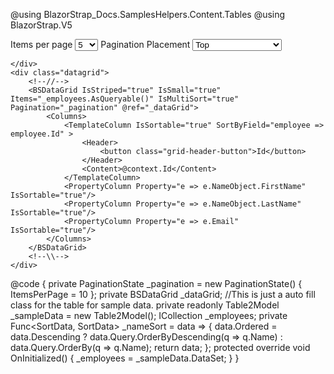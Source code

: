 ﻿<!--\\-->
@using BlazorStrap_Docs.SamplesHelpers.Content.Tables
@using BlazorStrap.V5
<div class="container mt-3">
    <div class="input-group">
        <span class="input-group-text">Items per page</span>
        <select class="form-select" aria-label="Items Per Page" @bind="@_pagination.ItemsPerPage">
            <option>5</option>
            <option>10</option>
            <option>20</option>
            <option>50</option>
        </select>
        <span class="input-group-text">Pagination Placement</span>
        <select class="form-select" aria-label="Pagination Placement" @bind="_pagination.Placement">
            <option value="@Placement.Top">Top</option>
            <option value="@Placement.TopStart">TopStart</option>
            <option value="@Placement.TopEnd">TopEnd</option>
            <option value="@Placement.Left">Left - Not Supported</option>
            <option value="@Placement.Bottom">Bottom</option>
            <option value="@Placement.BottomStart">BottomStart</option>
            <option value="@Placement.BottomEnd">BottomEnd</option>
        </select>

    </div>
    <div class="datagrid">
        <!--//-->
        <BSDataGrid IsStriped="true" IsSmall="true" Items="_employees.AsQueryable()" IsMultiSort="true" Pagination="_pagination" @ref="_dataGrid">
            <Columns>
                <TemplateColumn IsSortable="true" SortByField="employee => employee.Id" >
                    <Header>
                        <button class="grid-header-button">Id</button>
                    </Header>
                    <Content>@context.Id</Content>
                </TemplateColumn>
                <PropertyColumn Property="e => e.NameObject.FirstName" IsSortable="true"/>
                <PropertyColumn Property="e => e.NameObject.LastName" IsSortable="true"/>
                <PropertyColumn Property="e => e.Email" IsSortable="true"/>
            </Columns>
        </BSDataGrid>
        <!--\\-->
    </div>
</div>
<!--//-->

@code {
    private PaginationState _pagination = new PaginationState() { ItemsPerPage = 10 };
    private BSDataGrid<Employee> _dataGrid;
    <!--\\-->
    //This is just a auto fill class for the table for sample data.
    private readonly Table2Model _sampleData = new Table2Model();
    ICollection<Employee> _employees;
    <!--//-->
    private Func<SortData<Employee>, SortData<Employee>> _nameSort = data =>
    {
        data.Ordered = data.Descending ? data.Query.OrderByDescending(q => q.Name) : data.Query.OrderBy(q => q.Name);
        return data;
    };
    <!--\\-->
    protected override void OnInitialized()
    {
        _employees = _sampleData.DataSet; 
    }
    <!--//-->
}